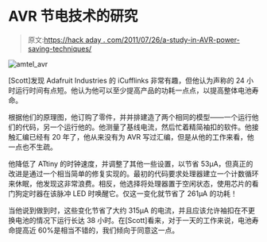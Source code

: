 # AVR 节电技术的研究

> 原文:[https://hack aday . com/2011/07/26/a-study-in-AVR-power-saving-techniques/](https://hackaday.com/2011/07/26/a-study-in-avr-power-saving-techniques/)

![amtel_avr](../Images/9b094fbdedc639416b85764fe4f751d4.png "amtel_avr")

[Scott]发现 Adafruit Industries 的 iCufflinks 非常有趣，但他认为声称的 24 小时运行时间有点短。他认为他可以至少提高产品的功耗一点点，以提高整体电池寿命。

根据他们的原理图，他订购了零件，并并排建造了两个相同的模型——一个运行他们的代码，另一个运行他的。他测量了基线电流，然后忙着精简袖扣的软件。他接触汇编已经有 20 年了，他从来没有为 AVR 写过汇编，但是从他的工作来看，他一点也不生疏。

他降低了 ATtiny 的时钟速度，并调整了其他一些设置，以节省 53μA，但真正的改进是通过一个相当简单的修复实现的。最初的代码要求处理器建立一个计数循环来休眠，他发现这非常浪费。相反，他选择将处理器置于空闲状态，使用芯片的看门狗定时器在该脉冲 LED 时唤醒它。仅这一变化就节省了 261μA 的功耗！

当他说到做到时，这些变化节省了大约 315μA 的电流，并且应该允许袖扣在不更换电池的情况下运行长达 38 小时。在[Scott]看来，对于一天的工作来说，电池寿命提高近 60%是相当不错的，我们倾向于同意这一点。